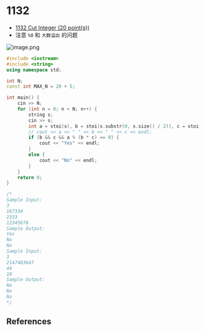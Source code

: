 # 1132

- [1132 Cut Integer (20 point(s))](https://pintia.cn/problem-sets/994805342720868352/problems/994805347145859072)
- 注意 `%0` 和 `大数溢出` 的问题

![image.png](https://i.loli.net/2019/09/04/37VCjKAReBpoWMO.png)

```c++
#include <iostream>
#include <string>
using namespace std;

int N;
const int MAX_N = 20 + 5;

int main() {
	cin >> N;
	for (int n = 0; n < N; n++) {
		string s;
		cin >> s;
		int a = stoi(s), b = stoi(s.substr(0, s.size() / 2)), c = stoi(s.substr(s.size() / 2, s.size() / 2));
		// cout << a << " " << b << " " << c << endl;
		if (b && c && a % (b * c) == 0) {
			cout << "Yes" << endl;
		}
		else {
			cout << "No" << endl;
		}
	}
	return 0;
}

/*
Sample Input:
3
167334
2333
12345678
Sample Output:
Yes
No
No
Sample Input:
3
2147483647
44
10
Sample Output:
No
No
No
*/

```

## References

